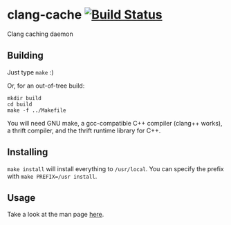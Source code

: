 clang-cache [![Build Status](https://travis-ci.org/sas/clang-cache.png?branch=master)](https://travis-ci.org/sas/clang-cache)
===========

Clang caching daemon

## Building

Just type `make` :)

Or, for an out-of-tree build:
```
mkdir build
cd build
make -f ../Makefile
```

You will need GNU make, a gcc-compatible C++ compiler (clang++ works), a thrift
compiler, and the thrift runtime library for C++.

## Installing

`make install` will install everything to `/usr/local`. You can specify the
prefix with `make PREFIX=/usr install`.

## Usage

Take a look at the man page [here](doc/clang-cache.1.md).
